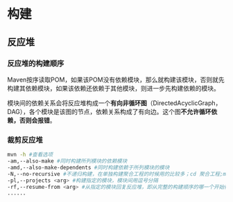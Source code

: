 # 构建

## 反应堆

### 反应堆的构建顺序

Maven按序读取POM，如果该POM没有依赖模块，那么就构建该模块，否则就先构建其依赖模块，如果该依赖还依赖于其他模块，则进一步先构建依赖的模块。

模块间的依赖关系会将反应堆构成一个**有向非循环图**（DirectedAcyclicGraph，DAG），各个模块是该图的节点，依赖关系构成了有向边。这个图**不允许循环依赖，否则会报错**。

### 裁剪反应堆

```sh
mvn -h #查看选项
-am,--also-make #同时构建所列模块的依赖模块
-amd,--also-make-dependents #同时构建依赖于所列模块的模块
-N,--no-recursive #不递归构建，在单独构建聚合工程的时候用的比较多；cd 聚合工程;mvn clean install -N
-pl,--projects <arg> #构建指定的模块，模块间用逗号分隔
-rf,--resume-from <arg> #从指定的模块回复反应堆，即从完整的构建顺序的哪一个开始往后构建
......
```

